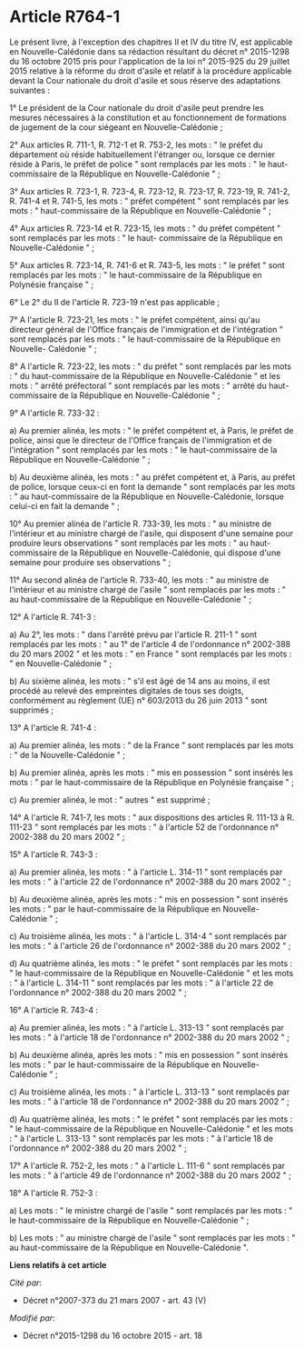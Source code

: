 # Article R764-1

Le présent livre, à l'exception des chapitres II et IV du titre IV, est applicable en Nouvelle-Calédonie dans sa rédaction
résultant du décret n° 2015-1298 du 16 octobre 2015 pris pour l'application de la loi n° 2015-925 du 29 juillet 2015 relative
à la réforme du droit d'asile et relatif à la procédure applicable devant la Cour nationale du droit d'asile et sous réserve
des adaptations suivantes : 

1° Le président de la Cour nationale du droit d'asile peut prendre les mesures nécessaires à la constitution et au
fonctionnement de formations de jugement de la cour siégeant en Nouvelle-Calédonie ; 

2° Aux articles R. 711-1, R. 712-1 et R. 753-2, les mots : " le préfet du département où réside habituellement l'étranger ou,
lorsque ce dernier réside à Paris, le préfet de police " sont remplacés par les mots : " le haut-commissaire de la République
en Nouvelle-Calédonie " ;

3° Aux articles R. 723-1, R. 723-4, R. 723-12, R. 723-17, R. 723-19, R. 741-2, R. 741-4 et R. 741-5, les mots : " préfet
compétent  "  sont remplacés par les mots : " haut-commissaire de la République en Nouvelle-Calédonie "  ; 

4° Aux articles R. 723-14 et R. 723-15, les mots : " du préfet compétent " sont remplacés par les mots : " le haut-
commissaire de la République en Nouvelle-Calédonie " ; 

5° Aux articles R. 723-14, R. 741-6 et R. 743-5, les mots : " le préfet " sont remplacés par les mots : " le haut-commissaire
de la République en Polynésie française "  ; 

6° Le 2° du II de l'article R. 723-19 n'est pas applicable ; 

7° A l'article R. 723-21, les mots : " le préfet compétent, ainsi qu'au directeur général de l'Office français de
l'immigration et de l'intégration " sont remplacés par les mots : " le haut-commissaire de la République en Nouvelle-
Calédonie " ; 

8° A l'article R. 723-22, les mots : " du préfet " sont remplacés par les mots : " du haut-commissaire de la République en
Nouvelle-Calédonie " et les mots : " arrêté préfectoral " sont remplacés par les mots : " arrêté du haut-commissaire de la
République en Nouvelle-Calédonie " ; 

9° A l'article R. 733-32 : 

a) Au premier alinéa, les mots : " le préfet compétent et, à Paris, le préfet de police, ainsi que le directeur de l'Office
français de l'immigration et de l'intégration " sont remplacés par les mots : " le haut-commissaire de la République en
Nouvelle-Calédonie " ; 

b) Au deuxième alinéa, les mots : " au préfet compétent et, à Paris, au préfet de police, lorsque ceux-ci en font la demande
" sont remplacés par les mots : " au haut-commissaire de la République en Nouvelle-Calédonie, lorsque celui-ci en fait la
demande " ; 

10° Au premier alinéa de l'article R. 733-39, les mots : " au ministre de l'intérieur et au ministre chargé de l'asile, qui
disposent d'une semaine pour produire leurs observations " sont remplacés par les mots : " au haut-commissaire de la
République en Nouvelle-Calédonie, qui dispose d'une semaine pour produire ses observations " ; 

11° Au second alinéa de l'article R. 733-40, les mots : " au ministre de l'intérieur et au ministre chargé de l'asile " sont
remplacés par les mots : " au haut-commissaire de la République en Nouvelle-Calédonie " ; 

12° A l'article R. 741-3 : 

a) Au 2°, les mots : " dans l'arrêté prévu par l'article R. 211-1 " sont remplacés par les mots : " au 1° de l'article 4 de
l'ordonnance n° 2002-388 du 20 mars 2002 " et les mots : " en France " sont remplacés par les mots : " en Nouvelle-Calédonie
" ; 

b) Au sixième alinéa, les mots : " s'il est âgé de 14 ans au moins, il est procédé au relevé des empreintes digitales de tous
ses doigts, conformément au règlement (UE) n° 603/2013 du 26 juin 2013 " sont supprimés ; 

13° A l'article R. 741-4 : 

a) Au premier alinéa, les mots : " de la France " sont remplacés par les mots : " de la Nouvelle-Calédonie " ; 

b) Au premier alinéa, après les mots : " mis en possession " sont insérés les mots : " par le haut-commissaire de la
République en Polynésie française " ; 

c) Au premier alinéa, le mot : " autres " est supprimé ; 

14° A l'article R. 741-7, les mots : " aux dispositions des articles R. 111-13 à R. 111-23 " sont remplacés par les mots : "
à l'article 52 de l'ordonnance n° 2002-388 du 20 mars 2002 " ; 

15° A l'article R. 743-3 : 

a) Au premier alinéa, les mots : " à l'article L. 314-11 " sont remplacés par les mots : " à l'article 22 de l'ordonnance n°
2002-388 du 20 mars 2002 " ; 

b) Au deuxième alinéa, après les mots : " mis en possession " sont insérés les mots : " par le haut-commissaire de la
République en Nouvelle-Calédonie " ; 

c) Au troisième alinéa, les mots : " à l'article L. 314-4 " sont remplacés par les mots : " à l'article 26 de l'ordonnance n°
2002-388 du 20 mars 2002 " ; 

d) Au quatrième alinéa, les mots : " le préfet " sont remplacés par les mots : " le haut-commissaire de la République en
Nouvelle-Calédonie " et les mots : " à l'article L. 314-11 " sont remplacés par les mots : " à l'article 22 de l'ordonnance
n° 2002-388 du 20 mars 2002 " ; 

16° A l'article R. 743-4 : 

a) Au premier alinéa, les mots : " à l'article L. 313-13 " sont remplacés par les mots : " à l'article 18 de l'ordonnance n°
2002-388 du 20 mars 2002 " ; 

b) Au deuxième alinéa, après les mots : " mis en possession " sont insérés les mots : " par le haut-commissaire de la
République en Nouvelle-Calédonie " ; 

c) Au troisième alinéa, les mots : " à l'article L. 313-13 " sont remplacés par les mots : " à l'article 18 de l'ordonnance
n° 2002-388 du 20 mars 2002 " ; 

d) Au quatrième alinéa, les mots : " le préfet " sont remplacés par les mots : " le haut-commissaire de la République en
Nouvelle-Calédonie " et les mots : " à l'article L. 313-13 " sont remplacés par les mots : " à l'article 18 de l'ordonnance
n° 2002-388 du 20 mars 2002 " ; 

17° A l'article R. 752-2, les mots : " à l'article L. 111-6 " sont remplacés par les mots : " à l'article 49 de l'ordonnance
n° 2002-388 du 20 mars 2002 " ; 

18° A l'article R. 752-3 : 

a) Les mots : " le ministre chargé de l'asile " sont remplacés par les mots : " le haut-commissaire de la République en
Nouvelle-Calédonie " ; 

b) Les mots : " au ministre chargé de l'asile " sont remplacés par les mots : " au haut-commissaire de la République en
Nouvelle-Calédonie ".

**Liens relatifs à cet article**

_Cité par_:

  - Décret n°2007-373 du 21 mars 2007 - art. 43 (V)

_Modifié par_:

  - Décret n°2015-1298 du 16 octobre 2015 - art. 18
